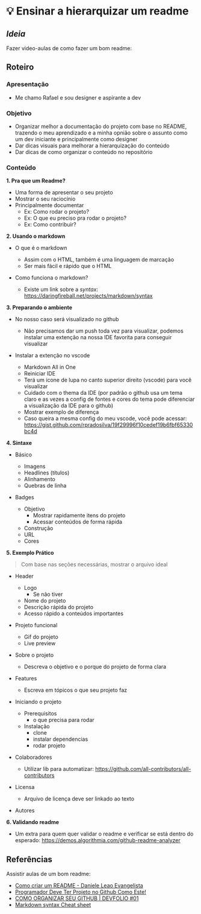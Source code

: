 # :bulb: Ensinar a hierarquizar um readme

## _Ideia_

Fazer video-aulas de como fazer um bom readme:

## Roteiro

### **Apresentação**

- Me chamo Rafael e sou designer e aspirante a dev

### **Objetivo**

- Organizar melhor a documentação do projeto com base no README, trazendo o meu aprendizado e a minha opnião sobre o assunto como um dev iniciante e principalmente como designer
- Dar dicas visuais para melhorar a hierarquização do conteúdo
- Dar dicas de como organizar o conteúdo no repositório

### **Conteúdo**

**1. Pra que um Readme?**

- Uma forma de apresentar o seu projeto
- Mostrar o seu raciocínio
- Principalmente documentar
  - Ex: Como rodar o projeto?
  - Ex: O que eu preciso pra rodar o projeto?
  - Ex: Como contribuir?

**2. Usando o markdown**

- O que é o markdown

  - Assim com o HTML, também é uma linguagem de marcação
  - Ser mais fácil e rápido que o HTML

- Como funciona o markdown?

  - Existe um link sobre a _syntax_: https://daringfireball.net/projects/markdown/syntax

**3. Preparando o ambiente**

- No nosso caso será visualizado no github

  - Não precisamos dar um push toda vez para visualizar, podemos instalar uma extenção na nossa IDE favorita para conseguir visualizar

- Instalar a extenção no vscode
  - Markdown All in One
  - Reiniciar IDE
  - Terá um ícone de lupa no canto superior direito (vscode) para você visualizar
  - Cuidado com o thema da IDE (por padrão o github usa um tema claro e as vezes a config de fontes e cores do tema pode diferenciar a visualização da IDE para o github)
  - Mostrar exemplo de diferença
  - Caso queira a mesma config do meu vscode, você pode acessar: https://gist.github.com/rpradosilva/19f29996f10cedef19b6fbf65330bc4d

**4. Sintaxe**

- Básico

  - Imagens
  - Headlines (títulos)
  - Alinhamento
  - Quebras de linha

- Badges

  - Objetivo
    - Mostrar rapidamente itens do projeto
    - Acessar conteúdos de forma rápida
  - Construção
  - URL
  - Cores

**5. Exemplo Prático**

> Com base nas seções necessárias, mostrar o arquivo ideal

- Header

  - Logo
    - Se não tiver
  - Nome do projeto
  - Descrição rápida do projeto
  - Acesso rápido a conteúdos importantes

- Projeto funcional

  - Gif do projeto
  - Live preview

- Sobre o projeto

  - Descreva o objetivo e o porque do projeto de forma clara

- Features

  - Escreva em tópicos o que seu projeto faz

- Iniciando o projeto

  - Prerequisitos
    - o que precisa para rodar
  - Instalação
    - clone
    - instalar dependencias
    - rodar projeto

- Colaboradores

  - Utilizar lib para automatizar: https://github.com/all-contributors/all-contributors

- Licensa

  - Arquivo de licença deve ser linkado ao texto

- Autores

**6. Validando readme**

- Um extra para quem quer validar o readme e verificar se está dentro do esperado: https://demos.algorithmia.com/github-readme-analyzer

## Referências

Assistir aulas de um bom readme:

- [Como criar um README - Daniele Leao Evangelista](https://www.youtube.com/watch?v=Gcb60rPbnKA)
- [Programador Deve Ter Projeto no Github Como Este!](https://www.youtube.com/watch?v=nu8mwGZUBFU)
- [COMO ORGANIZAR SEU GITHUB | DEVFOLIO #01](https://www.youtube.com/watch?v=RPzfYrFnauU)
- [Markdown syntax Cheat sheet](https://www.youtube.com/watch?v=bpdvNwvEeSE)
